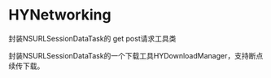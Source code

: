 # HYNetworking
封装NSURLSessionDataTask的 get post请求工具类

封装NSURLSessionDataTask的一个下载工具HYDownloadManager，支持断点续传下载。
